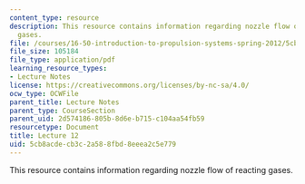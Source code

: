 ```yaml
---
content_type: resource
description: This resource contains information regarding nozzle flow of reacting
  gases.
file: /courses/16-50-introduction-to-propulsion-systems-spring-2012/5cb8acdecb3c2a588fbd8eeea2c5e779_MIT16_50S12_lec12.pdf
file_size: 105184
file_type: application/pdf
learning_resource_types:
- Lecture Notes
license: https://creativecommons.org/licenses/by-nc-sa/4.0/
ocw_type: OCWFile
parent_title: Lecture Notes
parent_type: CourseSection
parent_uid: 2d574186-805b-8d6e-b715-c104aa54fb59
resourcetype: Document
title: Lecture 12
uid: 5cb8acde-cb3c-2a58-8fbd-8eeea2c5e779
---
```

This resource contains information regarding nozzle flow of reacting gases.